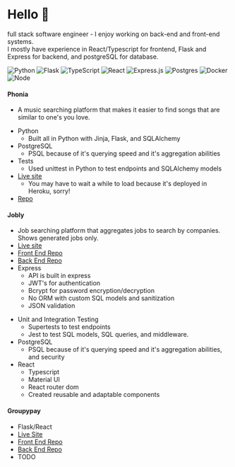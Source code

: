 # Hello 👀
full stack software engineer - I enjoy working on back-end and front-end systems.  
I mostly have experience in React/Typescript for frontend, Flask and Express for backend, and postgreSQL for database.

![Python](https://camo.githubusercontent.com/283091478db6c21437240d8474750d3aa94c5625ebf2dcdc9248dfb01b76a82b/68747470733a2f2f696d672e736869656c64732e696f2f62616467652f2d507974686f6e2d3335363939353f7374796c653d666c61742d737175617265266c6f676f3d707974686f6e266c6f676f436f6c6f723d7768697465)
![Flask](https://camo.githubusercontent.com/5e82cf617a3f40fdb79d9a117eb058606346474c729c5598ebc715a12209c6f2/687474703a2f2f696d672e736869656c64732e696f2f62616467652f2d466c61736b2d6565653f7374796c653d666c61742d737175617265266c6f676f3d666c61736b266c6f676f436f6c6f723d303030)
![TypeScript](https://camo.githubusercontent.com/14de66a15bc8786b03a484f9d7a8dbec3104666e6f14294b4c952d8914b6fd6c/68747470733a2f2f696d672e736869656c64732e696f2f62616467652f2d547970657363726970742d3331373863363f7374796c653d666f722d7468652d6261646765266c6f676f3d54797065536372697074266c6f676f436f6c6f723d7768697465)
![React](https://camo.githubusercontent.com/533da8800843b57b91a3227ce7d151ca865a0eeaae675715e209c0092314fa96/68747470733a2f2f696d672e736869656c64732e696f2f62616467652f2d52656163742d3435623864383f7374796c653d666c61742d737175617265266c6f676f3d7265616374266c6f676f436f6c6f723d7768697465)
![Express.js](https://camo.githubusercontent.com/b01c9e9eda42d3528eaca48f267eb4976ce9210fba877d3cdbc7e96683f5486c/68747470733a2f2f696d672e736869656c64732e696f2f62616467652f2d457870726573732e6a732d2532333430346435392e7376673f7374796c653d666c61742d737175617265266c6f676f3d65787072657373266c6f676f436f6c6f723d253233363144414642)
![Postgres](https://camo.githubusercontent.com/7e90748b3f25728c46d42f83a195369a164d316dd66b290096c87140f78cc36b/68747470733a2f2f696d672e736869656c64732e696f2f62616467652f2d506f737467726553514c2d3333333333333f7374796c653d666c6174266c6f676f3d506f737467726573716c)
![Docker](https://camo.githubusercontent.com/4d015bf250194995d899a5d2b90babf1afc4458c1589b93e58fdfa4119749a49/68747470733a2f2f696d672e736869656c64732e696f2f62616467652f2d446f636b65722d3436613266313f7374796c653d666c61742d737175617265266c6f676f3d646f636b6572266c6f676f436f6c6f723d7768697465)
![Node](https://camo.githubusercontent.com/cc96d7d28a6ca21ddbb1f2521d751d375230ed840271e6a4c8694cf87cc60c14/68747470733a2f2f696d672e736869656c64732e696f2f62616467652f6e6f64652e6a732532302d2532333433383533442e7376673f267374796c653d666f722d7468652d6261646765266c6f676f3d6e6f64652e6a73266c6f676f436f6c6f723d7768697465)

#### Phonia
  * A music searching platform that makes it easier to find songs that are similar to one's you love.
  - Python
    - Built all in Python with Jinja, Flask, and SQLAlchemy
  - PostgreSQL
    - PSQL because of it's querying speed and it's aggregation abilities
  - Tests
    - Used unittest in Python to test endpoints and SQLAlchemy models
  - [Live site](https://phonia-music-catalog.herokuapp.com/)
    - You may have to wait a while to load because it's deployed in Heroku, sorry!
  - [Repo](https://github.com/Juli03b/phonia-music-catalog)

#### Jobly
  * Job searching platform that aggregates jobs to search by companies. Shows generated jobs only. 
  * [Live site](https://jobly-jb.surge.sh/)
  * [Front End Repo](https://github.com/Juli03b/jobly-frontend)
  * [Back End Repo](https://github.com/Juli03b/jobly-backend)
  * Express 
    - API is built in express
    - JWT's for authentication
    - Bcrypt for password encryption/decryption
    - No ORM with custom SQL models and sanitization 
    - JSON validation
  - Unit and Integration Testing 
    - Supertests to test endpoints
    - Jest to test SQL models, SQL queries, and middleware.
  - PostgreSQL
    - PSQL because of it's querying speed and it's aggregation abilities, and security
  - React
    - Typescript
    - Material UI
    - React router dom
    - Created reusable and adaptable components

#### Groupypay
  * Flask/React
  * [Live Site](https://groupypay.surge.sh/)
  * [Front End Repo](https://github.com/Juli03b/groupypay-frontend)
  * [Back End Repo](https://github.com/Juli03b/groupypay)
  * TODO
